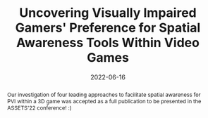 ---
title: Uncovering Visually Impaired Gamers' Preference for Spatial Awareness Tools Within Video Games
image: "https://rgonzalezp.github.io/src/assets/img/general/accepted.png"
date: 2022-06-16
abstract: Our investigation of four leading approaches to facilitate spatial awareness for PVI within a 3D game was accepted as a full publication to be presented in the ASSETS'22 conference! :)
---